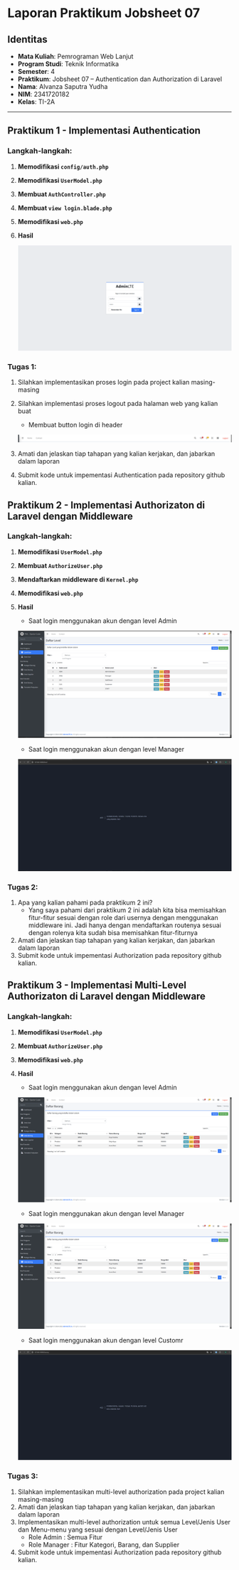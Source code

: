 # Laporan Praktikum Jobsheet 07

## Identitas

- **Mata Kuliah**: Pemrograman Web Lanjut  
- **Program Studi**: Teknik Informatika  
- **Semester**: 4  
- **Praktikum**: Jobsheet 07 – Authentication dan Authorization di Laravel
- **Nama**: Alvanza Saputra Yudha  
- **NIM**: 2341720182  
- **Kelas**: TI-2A  

---

## Praktikum 1 - Implementasi Authentication

### Langkah-langkah:
1. **Memodifikasi `config/auth.php`**
2. **Memodifikasi `UserModel.php`**
3. **Membuat `AuthController.php`**
4. **Membuat `view login.blade.php`**
5. **Memodifikasi `web.php`**
6. **Hasil**

    ![alt text](image.png)

### Tugas 1:
1. Silahkan implementasikan proses login pada project kalian masing-masing
2. Silahkan implementasi proses logout pada halaman web yang kalian buat
    - Membuat button login di header 

    ![alt text](image-1.png)

3. Amati dan jelaskan tiap tahapan yang kalian kerjakan, dan jabarkan dalam laporan
4. Submit kode untuk impementasi Authentication pada repository github kalian.

## Praktikum 2 - Implementasi Authorizaton di Laravel dengan Middleware

### Langkah-langkah:
1. **Memodifikasi `UserModel.php`**
2. **Membuat `AuthorizeUser.php`**
3. **Mendaftarkan middleware di `Kernel.php`**
4. **Memodifikasi `web.php`**
5. **Hasil**
    - Saat login menggunakan akun dengan level Admin

    ![alt text](image-2.png)

    - Saat login menggunakan akun dengan level Manager

    ![alt text](image-3.png)

### Tugas 2:
1. Apa yang kalian pahami pada praktikum 2 ini?
    - Yang saya pahami dari praktikum 2 ini adalah kita bisa memisahkan fitur-fitur sesuai dengan role dari usernya dengan menggunakan middleware ini. Jadi hanya dengan mendaftarkan routenya sesuai dengan rolenya kita sudah bisa memisahkan fitur-fiturnya
2. Amati dan jelaskan tiap tahapan yang kalian kerjakan, dan jabarkan dalam laporan
3. Submit kode untuk impementasi Authorization pada repository github kalian.

## Praktikum 3 - Implementasi Multi-Level Authorizaton di Laravel dengan Middleware

### Langkah-langkah:
1. **Memodifikasi `UserModel.php`**
2. **Membuat `AuthorizeUser.php`**
3. **Memodifikasi `web.php`**
4. **Hasil**
    - Saat login menggunakan akun dengan level Admin

    ![alt text](image-4.png)

    - Saat login menggunakan akun dengan level Manager

    ![alt text](image-5.png)

    - Saat login menggunakan akun dengan level Customr

    ![alt text](image-6.png)

### Tugas 3:
1. Silahkan implementasikan multi-level authorization pada project kalian masing-masing
2. Amati dan jelaskan tiap tahapan yang kalian kerjakan, dan jabarkan dalam laporan
3. Implementasikan multi-level authorization untuk semua Level/Jenis User dan Menu-menu yang sesuai dengan Level/Jenis User
    - Role Admin : Semua Fitur
    - Role Manager : Fitur Kategori, Barang, dan Supplier
4. Submit kode untuk impementasi Authorization pada repository github kalian.
